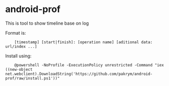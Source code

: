 android-prof
============

This is tool to show timeline base on log

Format is:
```
    [timestamp] [start|finish]: [operation name] [aditional data: url/index ...]
```

Install using:
```
    @powershell -NoProfile -ExecutionPolicy unrestricted -Command "iex ((new-object net.webclient).DownloadString('https://github.com/pakrym/android-prof/raw/install.ps1'))"
```
